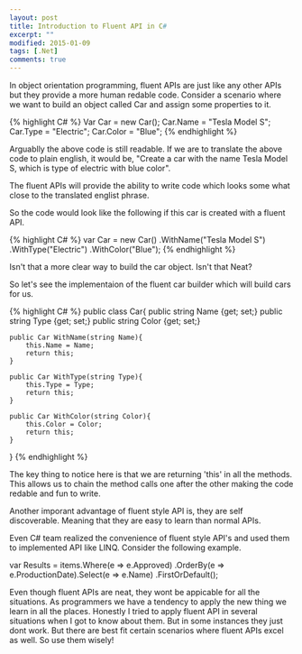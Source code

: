 ```yaml
---
layout: post
title: Introduction to Fluent API in C#
excerpt: ""
modified: 2015-01-09
tags: [.Net]
comments: true
---
```

In object orientation programming, fluent APIs are just like any other APIs but they provide a more human redable code. Consider a scenario where we want to build an object called Car and assign some properties to it.

{% highlight C# %}
Var Car = new Car();
Car.Name = "Tesla Model S";
Car.Type = "Electric";
Car.Color = "Blue";
{% endhighlight %}

Arguablly the above code is still readable. If we are to translate the above code to plain english, it would be, "Create a car with the name Tesla Model S, which is type of electric with blue color".

The fluent APIs will provide the ability to write code which looks some what close to the translated englist phrase.

So the code would look like the following if this car is created with a fluent API.

{% highlight C# %}
var Car = new Car()
        .WithName("Tesla Model S")
        .WithType("Electric")
        .WithColor("Blue");
{% endhighlight %}
        
Isn't that a more clear way to build the car object. Isn't that Neat?

So let's see the implementaion of the fluent car builder which will build cars for us.

{% highlight C# %}
public class Car{
	public string Name {get; set;}
	public string Type {get; set;}
	public string Color {get; set;}
	
	public Car WithName(string Name){
	  	this.Name = Name;
	  	return this;
	}
	
	public Car WithType(string Type){
	  	this.Type = Type;
	  	return this;
	}
	
	public Car WithColor(string Color){
		this.Color = Color;
		return this;
	}
}
{% endhighlight %}

The key thing to notice here is that we are returning 'this' in all the methods. This allows us to chain the method calls one after the other making the code redable and fun to write.

Another imporant advantage of fluent style API is, they are self discoverable. Meaning that they are easy to learn than normal APIs.

Even C# team realized the convenience of fluent style API's and used them to implemented API like LINQ. Consider the following example.

var Results = items.Where(e => e.Approved)
    .OrderBy(e => e.ProductionDate).Select(e => e.Name)
    .FirstOrDefault();
    
Even though fluent APIs are neat, they wont be appicable for all the situations. As programmers we have a tendency to apply the new thing we learn in all the places. Honestly I tried to apply fluent API in several situations when I got to know about them. But in some instances they just dont work. But there are best fit certain scenarios where fluent APIs excel as well. So use them wisely!



